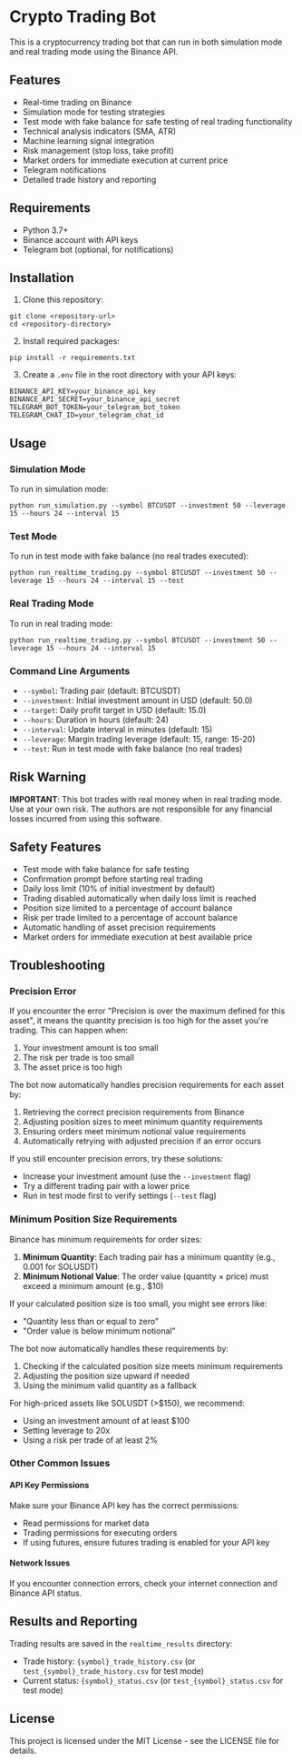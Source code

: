 # Crypto Trading Bot

This is a cryptocurrency trading bot that can run in both simulation mode and real trading mode using the Binance API.

## Features

- Real-time trading on Binance
- Simulation mode for testing strategies
- Test mode with fake balance for safe testing of real trading functionality
- Technical analysis indicators (SMA, ATR)
- Machine learning signal integration
- Risk management (stop loss, take profit)
- Market orders for immediate execution at current price
- Telegram notifications
- Detailed trade history and reporting

## Requirements

- Python 3.7+
- Binance account with API keys
- Telegram bot (optional, for notifications)

## Installation

1. Clone this repository:
```
git clone <repository-url>
cd <repository-directory>
```

2. Install required packages:
```
pip install -r requirements.txt
```

3. Create a `.env` file in the root directory with your API keys:
```
BINANCE_API_KEY=your_binance_api_key
BINANCE_API_SECRET=your_binance_api_secret
TELEGRAM_BOT_TOKEN=your_telegram_bot_token
TELEGRAM_CHAT_ID=your_telegram_chat_id
```

## Usage

### Simulation Mode

To run in simulation mode:

```
python run_simulation.py --symbol BTCUSDT --investment 50 --leverage 15 --hours 24 --interval 15
```

### Test Mode

To run in test mode with fake balance (no real trades executed):

```
python run_realtime_trading.py --symbol BTCUSDT --investment 50 --leverage 15 --hours 24 --interval 15 --test
```

### Real Trading Mode

To run in real trading mode:

```
python run_realtime_trading.py --symbol BTCUSDT --investment 50 --leverage 15 --hours 24 --interval 15
```

### Command Line Arguments

- `--symbol`: Trading pair (default: BTCUSDT)
- `--investment`: Initial investment amount in USD (default: 50.0)
- `--target`: Daily profit target in USD (default: 15.0)
- `--hours`: Duration in hours (default: 24)
- `--interval`: Update interval in minutes (default: 15)
- `--leverage`: Margin trading leverage (default: 15, range: 15-20)
- `--test`: Run in test mode with fake balance (no real trades)

## Risk Warning

**IMPORTANT**: This bot trades with real money when in real trading mode. Use at your own risk. The authors are not responsible for any financial losses incurred from using this software.

## Safety Features

- Test mode with fake balance for safe testing
- Confirmation prompt before starting real trading
- Daily loss limit (10% of initial investment by default)
- Trading disabled automatically when daily loss limit is reached
- Position size limited to a percentage of account balance
- Risk per trade limited to a percentage of account balance
- Automatic handling of asset precision requirements
- Market orders for immediate execution at best available price

## Troubleshooting

### Precision Error

If you encounter the error "Precision is over the maximum defined for this asset", it means the quantity precision is too high for the asset you're trading. This can happen when:

1. Your investment amount is too small
2. The risk per trade is too small
3. The asset price is too high

The bot now automatically handles precision requirements for each asset by:
1. Retrieving the correct precision requirements from Binance
2. Adjusting position sizes to meet minimum quantity requirements
3. Ensuring orders meet minimum notional value requirements
4. Automatically retrying with adjusted precision if an error occurs

If you still encounter precision errors, try these solutions:
- Increase your investment amount (use the `--investment` flag)
- Try a different trading pair with a lower price
- Run in test mode first to verify settings (`--test` flag)

### Minimum Position Size Requirements

Binance has minimum requirements for order sizes:

1. **Minimum Quantity**: Each trading pair has a minimum quantity (e.g., 0.001 for SOLUSDT)
2. **Minimum Notional Value**: The order value (quantity × price) must exceed a minimum amount (e.g., $10)

If your calculated position size is too small, you might see errors like:
- "Quantity less than or equal to zero"
- "Order value is below minimum notional"

The bot now automatically handles these requirements by:
1. Checking if the calculated position size meets minimum requirements
2. Adjusting the position size upward if needed
3. Using the minimum valid quantity as a fallback

For high-priced assets like SOLUSDT (>$150), we recommend:
- Using an investment amount of at least $100
- Setting leverage to 20x
- Using a risk per trade of at least 2%

### Other Common Issues

#### API Key Permissions
Make sure your Binance API key has the correct permissions:
- Read permissions for market data
- Trading permissions for executing orders
- If using futures, ensure futures trading is enabled for your API key

#### Network Issues
If you encounter connection errors, check your internet connection and Binance API status.

## Results and Reporting

Trading results are saved in the `realtime_results` directory:
- Trade history: `{symbol}_trade_history.csv` (or `test_{symbol}_trade_history.csv` for test mode)
- Current status: `{symbol}_status.csv` (or `test_{symbol}_status.csv` for test mode)

## License

This project is licensed under the MIT License - see the LICENSE file for details.
